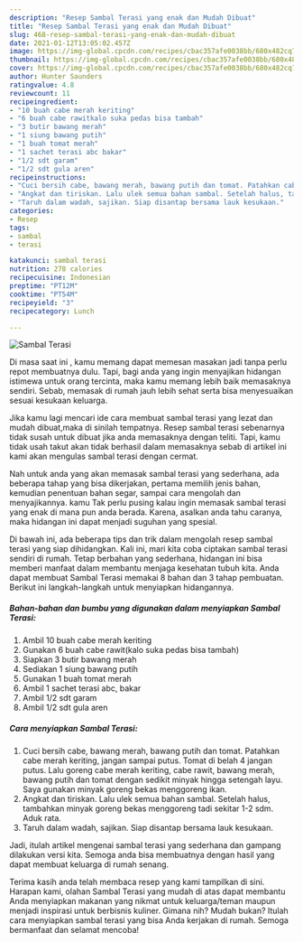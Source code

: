 ```yaml
---
description: "Resep Sambal Terasi yang enak dan Mudah Dibuat"
title: "Resep Sambal Terasi yang enak dan Mudah Dibuat"
slug: 468-resep-sambal-terasi-yang-enak-dan-mudah-dibuat
date: 2021-01-12T13:05:02.457Z
image: https://img-global.cpcdn.com/recipes/cbac357afe0038bb/680x482cq70/sambal-terasi-foto-resep-utama.jpg
thumbnail: https://img-global.cpcdn.com/recipes/cbac357afe0038bb/680x482cq70/sambal-terasi-foto-resep-utama.jpg
cover: https://img-global.cpcdn.com/recipes/cbac357afe0038bb/680x482cq70/sambal-terasi-foto-resep-utama.jpg
author: Hunter Saunders
ratingvalue: 4.8
reviewcount: 11
recipeingredient:
- "10 buah cabe merah keriting"
- "6 buah cabe rawitkalo suka pedas bisa tambah"
- "3 butir bawang merah"
- "1 siung bawang putih"
- "1 buah tomat merah"
- "1 sachet terasi abc bakar"
- "1/2 sdt garam"
- "1/2 sdt gula aren"
recipeinstructions:
- "Cuci bersih cabe, bawang merah, bawang putih dan tomat. Patahkan cabe merah keriting, jangan sampai putus. Tomat di belah 4 jangan putus. Lalu goreng cabe merah keriting, cabe rawit, bawang merah, bawang putih dan tomat dengan sedikit minyak hingga setengah layu. Saya gunakan minyak goreng bekas menggoreng ikan."
- "Angkat dan tiriskan. Lalu ulek semua bahan sambal. Setelah halus, tambahkan minyak goreng bekas menggoreng tadi sekitar 1-2 sdm. Aduk rata."
- "Taruh dalam wadah, sajikan. Siap disantap bersama lauk kesukaan."
categories:
- Resep
tags:
- sambal
- terasi

katakunci: sambal terasi 
nutrition: 278 calories
recipecuisine: Indonesian
preptime: "PT12M"
cooktime: "PT54M"
recipeyield: "3"
recipecategory: Lunch

---
```



![Sambal Terasi](https://img-global.cpcdn.com/recipes/cbac357afe0038bb/680x482cq70/sambal-terasi-foto-resep-utama.jpg)

Di masa  saat ini , kamu memang dapat memesan masakan jadi tanpa perlu repot membuatnya dulu. Tapi, bagi anda yang ingin menyajikan hidangan istimewa untuk orang tercinta, maka kamu memang lebih baik memasaknya sendiri. Sebab, memasak di rumah jauh lebih sehat serta bisa menyesuaikan sesuai kesukaan keluarga.

Jika kamu lagi mencari ide cara membuat sambal terasi yang lezat dan mudah dibuat,maka di sinilah tempatnya. Resep sambal terasi  sebenarnya tidak susah untuk dibuat jika anda memasaknya dengan teliti. Tapi, kamu tidak usah takut akan tidak berhasil dalam memasaknya 
sebab di artikel ini kami akan mengulas sambal terasi dengan cermat.  



Nah untuk anda yang akan memasak sambal terasi yang sederhana, ada beberapa tahap yang bisa dikerjakan, pertama memilih jenis bahan, kemudian penentuan bahan segar, sampai cara mengolah dan menyajikannya. kamu Tak perlu pusing kalau ingin memasak sambal terasi yang enak di mana pun anda berada. Karena, asalkan anda  tahu caranya, maka hidangan ini dapat menjadi suguhan yang spesial.

Di bawah ini, ada beberapa tips dan trik dalam mengolah resep sambal terasi yang siap dihidangkan. Kali ini, mari kita coba ciptakan sambal terasi sendiri di rumah. Tetap berbahan yang sederhana, hidangan ini bisa memberi manfaat dalam membantu menjaga kesehatan tubuh kita. Anda dapat membuat Sambal Terasi memakai 8 bahan dan 3 tahap pembuatan. Berikut ini langkah-langkah untuk menyiapkan hidangannya.

<!--inarticleads1-->

##### Bahan-bahan dan bumbu yang digunakan dalam menyiapkan Sambal Terasi:

1. Ambil 10 buah cabe merah keriting
1. Gunakan 6 buah cabe rawit(kalo suka pedas bisa tambah)
1. Siapkan 3 butir bawang merah
1. Sediakan 1 siung bawang putih
1. Gunakan 1 buah tomat merah
1. Ambil 1 sachet terasi abc, bakar
1. Ambil 1/2 sdt garam
1. Ambil 1/2 sdt gula aren




<!--inarticleads2-->

##### Cara menyiapkan Sambal Terasi:

1. Cuci bersih cabe, bawang merah, bawang putih dan tomat. Patahkan cabe merah keriting, jangan sampai putus. Tomat di belah 4 jangan putus. Lalu goreng cabe merah keriting, cabe rawit, bawang merah, bawang putih dan tomat dengan sedikit minyak hingga setengah layu. Saya gunakan minyak goreng bekas menggoreng ikan.
1. Angkat dan tiriskan. Lalu ulek semua bahan sambal. Setelah halus, tambahkan minyak goreng bekas menggoreng tadi sekitar 1-2 sdm. Aduk rata.
1. Taruh dalam wadah, sajikan. Siap disantap bersama lauk kesukaan.




Jadi, itulah artikel mengenai  sambal terasi  yang sederhana dan gampang dilakukan versi kita. Semoga anda bisa membuatnya dengan hasil yang dapat membuat keluarga di rumah senang. 

Terima kasih anda telah membaca resep yang kami tampilkan di sini. Harapan kami, olahan  Sambal Terasi yang mudah di atas dapat membantu Anda menyiapkan makanan yang nikmat untuk keluarga/teman maupun menjadi inspirasi untuk berbisnis kuliner. Gimana nih? Mudah bukan? Itulah cara menyiapkan sambal terasi yang bisa Anda kerjakan di rumah. Semoga bermanfaat dan selamat mencoba!

